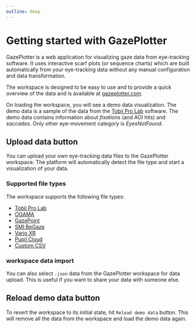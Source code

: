 ```yaml
---
outline: deep
---
```


# Getting started with GazePlotter
GazePlotter is a web application for visualizing gaze data from eye-tracking software. It uses interactive scarf plots (or sequence charts) which are built automatically from your eye-tracking data without any manual configuration and data transformation.

The workspace is designed to be easy to use and to provide a quick overview of the data and is available at [gazeplotter.com](https://gazeplotter.com).

On loading the workspace, you will see a demo data visualization. The demo data is a sample of the data from the [Tobii Pro Lab](./tobii-pro-lab.md) software. The demo data contains information about *fixations* (and AOI hits) and *saccades*. Only other eye-movement category is *EyesNotFound*.

## Upload data button
You can upload your own eye-tracking data files to the GazePlotter workspace. The platform will automatically detect the file type and start a visualization of your data.

### Supported file types
The workspace supports the following file types:

- [Tobii Pro Lab](./tobii-pro-lab.md)
- [OGAMA](./ogama.md)
- [GazePoint](./gazepoint.md)
- [SMI BeGaze](./smi-begaze.md)
- [Varjo XR](./varjo.md)
- [Pupil Cloud](./pupil-cloud.md)
- [Custom CSV](./custom-csv.md)

### workspace data import
You can also select `.json` data from the GazePlotter workspace for data upload. This is useful if you want to share your data with someone else.

## Reload demo data button

To revert the workspace to its initial state, hit `Reload demo data` button. This will remove all the data from the workspace and load the demo data again.
